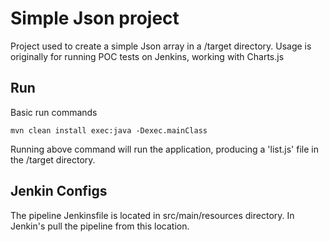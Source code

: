 # Simple Json project #
Project used to create a simple Json array in a /target directory. Usage is originally for running POC tests on Jenkins, working with Charts.js

## Run ##
Basic run commands

```
mvn clean install exec:java -Dexec.mainClass
```

Running above command will run the application, producing a 'list.js' file in the /target directory.

## Jenkin Configs ##
The pipeline Jenkinsfile is located in src/main/resources directory. In Jenkin's pull the pipeline from this location.